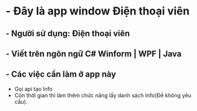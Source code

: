 # - Đây là app window Điện thoại viên

## - Người sử dụng: Điện thoại viên
## - Viết trên ngôn ngữ C# Winform | WPF | Java

## - Các việc cần làm ở app này



- Gọi api tạo Info 
- Còn thời gian thì làm thêm chức năng lấy danh sách Info(Đề không yêu cầu).
